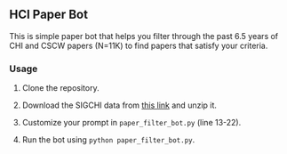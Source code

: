 ## HCI Paper Bot 

This is simple paper bot that helps you filter through the past 6.5 years of CHI and CSCW papers (N=11K) to find papers that satisfy your criteria.

### Usage

1. Clone the repository.

2. Download the SIGCHI data from [this link](https://drive.google.com/file/d/1Yns5_cL0h6lnaVpRCsz8go7vYqXStU6R/view?usp=sharing) and unzip it. 

3. Customize your prompt in `paper_filter_bot.py` (line 13-22). 

4. Run the bot using `python paper_filter_bot.py`.